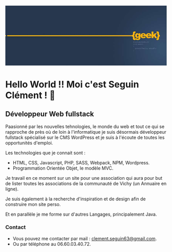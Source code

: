 ![Cover](https://github.com/ClementS03/ClementS03/blob/master/img/geek-dev-codeur.jpg)
# Hello World !! Moi c'est Seguin Clément ! 👋
## Développeur Web fullstack

Paasionné par les nouvelles tehnologies, le monde du web et tout ce qui se rapproche de près où de loin à l'informatique 
je suis désormais développeur fullstack spécialisé sur le CMS WordPress et je suis à l'écoute de toutes les opportunités d'emploi.

Les technologies que je connait sont : 

- HTML, CSS, Javascript, PHP, SASS, Webpack, NPM, Wordpress.
- Programmation Orientée Objet, le modèle MVC.

Je travail en ce moment sur un site pour une association qui aura pour but de lister toutes les associations de la communauté de Vichy (un Annuaire en ligne).

Je suis également à la recherche d'inspiration et de design afin de construire mon site perso.

Et en parallèle je me forme sur d'autres Langages, principalement Java.

### Contact

- Vous pouvez me contacter par mail : clement.seguin63@gmail.com.
- Ou par téléphone au 06.60.03.40.72.


